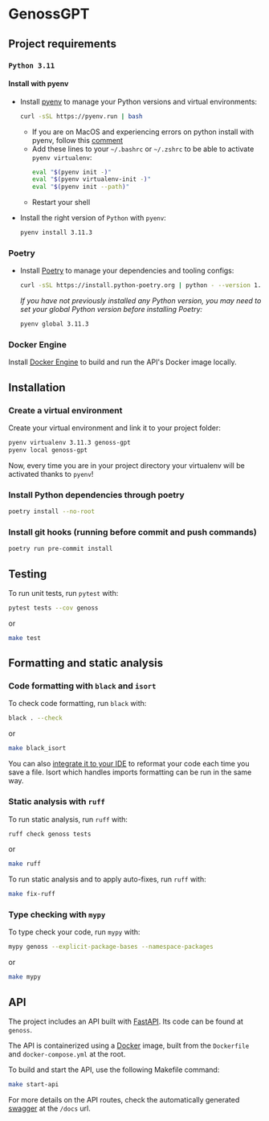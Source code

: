 # GenossGPT
## Project requirements

### `Python 3.11`
#### Install with pyenv
- Install [pyenv](https://github.com/pyenv/pyenv) to manage your Python versions and virtual environments:
  ```bash
  curl -sSL https://pyenv.run | bash
  ```
  - If you are on MacOS and experiencing errors on python install with pyenv, follow this [comment](https://github.com/pyenv/pyenv/issues/1740#issuecomment-738749988)
  - Add these lines to your `~/.bashrc` or `~/.zshrc` to be able to activate `pyenv virtualenv`:
      ```bash
      eval "$(pyenv init -)"
      eval "$(pyenv virtualenv-init -)"
      eval "$(pyenv init --path)"
      ```
  - Restart your shell

- Install the right version of `Python` with `pyenv`:
  ```bash
  pyenv install 3.11.3
  ```

### Poetry

- Install [Poetry](https://python-poetry.org) to manage your dependencies and tooling configs:
  ```bash
  curl -sSL https://install.python-poetry.org | python - --version 1.5.1
  ```
  *If you have not previously installed any Python version, you may need to set your global Python version before installing Poetry:*
    ```bash
    pyenv global 3.11.3
    ```

### Docker Engine
Install [Docker Engine](https://docs.docker.com/engine/install/) to build and run the API's Docker image locally.

## Installation

### Create a virtual environment

Create your virtual environment and link it to your project folder:

```bash
pyenv virtualenv 3.11.3 genoss-gpt
pyenv local genoss-gpt
```
Now, every time you are in your project directory your virtualenv will be activated thanks to `pyenv`!

### Install Python dependencies through poetry

```bash
poetry install --no-root
```

### Install git hooks (running before commit and push commands)

```bash
poetry run pre-commit install
```

## Testing

To run unit tests, run `pytest` with:
```bash
pytest tests --cov genoss
```
or
```bash
make test
```

## Formatting and static analysis

### Code formatting with `black` and `isort`

To check code formatting, run `black` with:
```bash
black . --check
```
or
```bash
make black_isort
```

You can also [integrate it to your IDE](https://black.readthedocs.io/en/stable/integrations/editors.html) to reformat
your code each time you save a file.
Isort which handles imports formatting can be run in the same way.

### Static analysis with `ruff`

To run static analysis, run `ruff` with:
```bash
ruff check genoss tests
```
or
```bash
make ruff
```

To run static analysis and to apply auto-fixes, run `ruff` with:
```bash
make fix-ruff
```
### Type checking with `mypy`

To type check your code, run `mypy` with:
```bash
mypy genoss --explicit-package-bases --namespace-packages
```
or
```bash
make mypy
```

## API
The project includes an API built with [FastAPI](https://fastapi.tiangolo.com/). Its code can be found at `genoss`.

The API is containerized using a [Docker](https://docs.docker.com/get-started/) image, built from the `Dockerfile` and `docker-compose.yml` at the root.

To build and start the API, use the following Makefile command:
```bash
make start-api
```

For more details on the API routes, check the automatically generated [swagger](https://learning.postman.com/docs/getting-started/importing-and-exporting-data/#importing-postman-data) at the `/docs` url.
